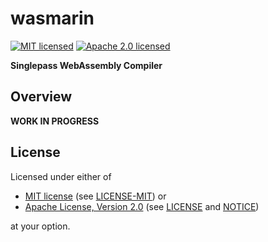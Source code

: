 # wasmarin

[![MIT licensed][mit-badge]][mit-license-url]
[![Apache 2.0 licensed][apache-badge]][apache-license-url]

[mit-badge]: https://img.shields.io/badge/License-MIT-blue.svg
[mit-url]: https://opensource.org/licenses/MIT
[mit-license-url]: https://github.com/EngosSoftware/wasmarin/blob/main/LICENSE-MIT
[apache-badge]: https://img.shields.io/badge/License-Apache%202.0-blue.svg
[apache-url]: https://www.apache.org/licenses/LICENSE-2.0
[apache-license-url]: https://github.com/EngosSoftware/wasmarin/blob/main/LICENSE
[apache-notice-url]: https://github.com/EngosSoftware/wasmarin/blob/main/NOTICE

**Singlepass WebAssembly Compiler**

## Overview

**WORK IN PROGRESS**

## License

Licensed under either of

- [MIT license][mit-url] (see [LICENSE-MIT][mit-license-url]) or
- [Apache License, Version 2.0][apache-url] (see [LICENSE][apache-license-url] and [NOTICE][apache-notice-url])

at your option.
